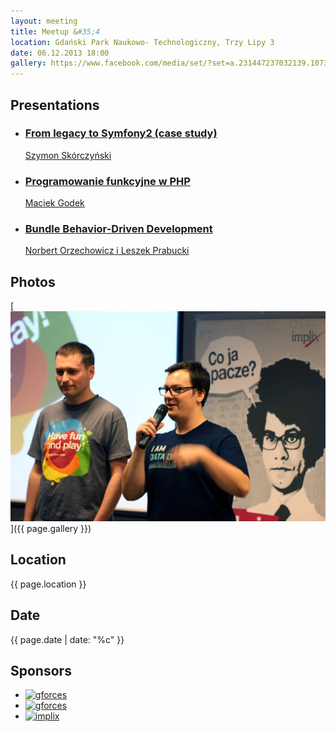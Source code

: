 ```yaml
---
layout: meeting
title: Meetup &#35;4
location: Gdański Park Naukowo- Technologiczny, Trzy Lipy 3
date: 06.12.2013 18:00
gallery: https://www.facebook.com/media/set/?set=a.231447237032139.1073741833.137799619730235&type=3
---
```

## Presentations

<ul class="presentations">
    <li>
        <a href="https://joind.in/talk/view/10257">
            <h3 class="title">From legacy to Symfony2 (case study)</h3>
            <span  class="info">Szymon Skórczyński</span>
        </a>
    </li>
    <li>
        <a href="https://joind.in/talk/view/10258">
            <h3 class="title">Programowanie funkcyjne w PHP</h3>
            <span  class="info">Maciek Godek</span>
        </a>
    </li>
    <li>
        <a href="https://joind.in/talk/view/10259">
            <h3 class="title">Bundle Behavior-Driven Development</h3>
            <span  class="info">Norbert Orzechowicz i Leszek Prabucki</span>
        </a>
    </li>
</ul>

## Photos

[![](/media/4/gallery.jpg)]({{ page.gallery }})

## Location

{{ page.location }}

## Date

{{ page.date | date: "%c" }}

## Sponsors

<ul class="sponsors">
    <li><a href="http://www.gpnt.pl/"><img src="/media/4/sponsor-gpnt.png" alt="gforces"></a></li>
    <li><a href="http://www.gforces.pl/"><img src="/media/4/sponsor-gforces.png" alt="gforces"></a></li>
    <li><a href="http://www.implix.pl/"><img src="/media/4/sponsor-implix.png" alt="implix"></a></li>
</ul>
